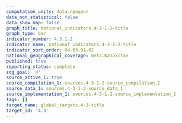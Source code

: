 ```yaml
---
computation_units: data.процент
data_non_statistical: false
data_show_map: false
graph_title: national_indicators.4-3-1-2-title
graph_type: bar
indicator_number: 4.3.1.2
indicator_name: national_indicators.4-3-1-2-title
indicator_sort_order: 04-03-01-02
national_geographical_coverage: meta.Казахстан
published: true
reporting_status: complete
sdg_goal: '4'
source_active_1: true
source_compilation_1: sources.4-3-1-2-source_compilation_1
source_data_1: sources.4-3-1-2-source_data_1
source_implementation_1: sources.4-3-1-2-source_implementation_1
tags: []
target_name: global_targets.4-3-title
target_id: '4.3'
---
```

